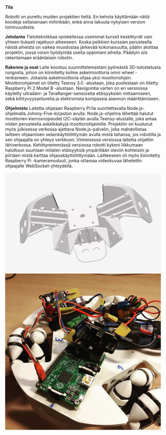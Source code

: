 **Tila**

Robotti on purettu muiden projektien tieltä. En kehota käyttämään näitä koodeja sellaisenaan mihinkään, enkä anna takuuta nykyisen version toimivuudesta.

**Johdanto**
Tietotekniikkaa opiskellessa useimmat kurssit keskittyvät vain yhteen tiukasti rajattuun aiheeseen. Koska pelkkien kurssien perusteella näistä aiheista on vaikea muodostaa järkevää kokonaisuutta, päätin aloittaa projektin, jossa voisin hyödyntää useita oppimiani aiheita. Päädyin siis rakentamaan eräänlaisen robotin.

**Rakenne ja osat**
Laite koostuu suunnittelemastani pyöreästä 3D-tulostetusta rungosta, johon on kiinnitetty kolme askelmoottoria omni wheel -renkaineen. Jokaista askelmoottoria ohjaa yksi moottoriohjain. Moottoriohjaimet on liitetty Teensy 3.0 -alustaan, joka puolestaan on liitetty Raspberry Pi 2 Model B -alustaan. Navigointia varten on eri versioissa käytetty ultraääni- ja TeraRanger-sensoreita etäisyyksien mittaamiseen, sekä kiihtyvyysantureita ja elektronista kompassia asennon määrittämiseen.

**Ohjelmisto**
Laitetta ohjataan Raspberry Pi:lla suoritettavalla Node.js-ohjelmalla Johnny-Five-kirjaston avulla. Node.js-ohjelma lähettää halutut moottorien kierrosnopeudet I2C-väylän avulla Teensy-alustalle, joka antaa niiden perusteella askelkäskyjä moottoriohjaimille. Projektiin on kuulunut myös julkisessa verkossa ajettava Node.js-palvelin, joka mahdollistaa laitteen ohjaamisen selainkäyttöliittymän avulla mistä tahansa, jos robotilla ja sen ohjaajalla on yhteys verkkoon. Viimeisessä versiossa laitetta ohjattiin lähiverkossa. Kehittyneimmässä versiossa robotti kykeni liikkumaan haluttuun suuntaan mitaten etäisyyksiä ympärillään oleviin kohteisiin ja piirtäen niistä karttaa ohjauskäyttöliittymään. Laitteeseen oli myös kiinnitetty Raspberry Pi -kameramoduuli, jonka ottamaa videokuvaa lähetettin ohjaajalle WebSocket-yhteydellä.

![alt tag](https://raw.githubusercontent.com/jhilliaho/js-robots/master/chassis.jpg)
![alt tag](https://raw.githubusercontent.com/jhilliaho/js-robots/master/robot.jpg)


